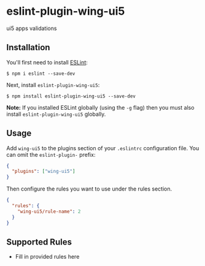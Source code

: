 # eslint-plugin-wing-ui5

ui5 apps validations

## Installation

You'll first need to install [ESLint](http://eslint.org):

```
$ npm i eslint --save-dev
```

Next, install `eslint-plugin-wing-ui5`:

```
$ npm install eslint-plugin-wing-ui5 --save-dev
```

**Note:** If you installed ESLint globally (using the `-g` flag) then you must also install `eslint-plugin-wing-ui5` globally.

## Usage

Add `wing-ui5` to the plugins section of your `.eslintrc` configuration file. You can omit the `eslint-plugin-` prefix:

```json
{
  "plugins": ["wing-ui5"]
}
```

Then configure the rules you want to use under the rules section.

```json
{
  "rules": {
    "wing-ui5/rule-name": 2
  }
}
```

## Supported Rules

- Fill in provided rules here
